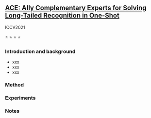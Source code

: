 ## [ACE: Ally Complementary Experts for Solving Long-Tailed Recognition in One-Shot](https://arxiv.org/abs/2108.02385)

ICCV2021 

⭐ ⭐ ⭐ ⭐


### Introduction and background
- xxx
- xxx
- xxx

### Method

### Experiments

### Notes
